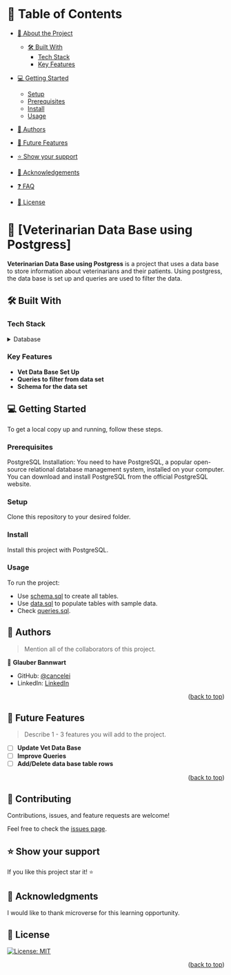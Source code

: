 <a name="readme-top"></a>

<!--
HOW TO USE:
This is an example of how you may give instructions on setting up your project locally.

Modify this file to match your project and remove sections that don't apply.

REQUIRED SECTIONS:
- Table of Contents
- About the Project
  - Built With
  - Live Demo
- Getting Started
- Authors
- Future Features
- Contributing
- Show your support
- Acknowledgements
- License

After you're finished please remove all the comments and instructions!
-->

<!-- TABLE OF CONTENTS -->

# 📗 Table of Contents

- [📖 About the Project](#about-project)

  - [🛠 Built With](#built-with)
    - [Tech Stack](#tech-stack)
    - [Key Features](#key-features)

- [💻 Getting Started](#getting-started)

  - [Setup](#setup)
  - [Prerequisites](#prerequisites)
  - [Install](#install)
  - [Usage](#usage)

- [👥 Authors](#authors)
- [🔭 Future Features](#future-features)
- [⭐️ Show your support](#support)
- [🙏 Acknowledgements](#acknowledgements)
- [❓ FAQ](#faq)
- [📝 License](#license)

<!-- PROJECT DESCRIPTION -->

# 📖 [Veterinarian Data Base using Postgress] <a name="about-project"></a>

**Veterinarian Data Base using Postgress** is a project that uses a data base to store information about veterinarians and their patients. Using postgress, the data base is set up and queries are used to filter the data.

## 🛠 Built With <a name="built-with"></a>

### Tech Stack <a name="tech-stack"></a>

<details>
<summary>Database</summary>
  <ul>
    <li><a href="https://www.postgresql.org/">PostgreSQL</a></li>
  </ul>
</details>

### Key Features <a name="key-features"></a>

- **Vet Data Base Set Up**
- **Queries to filter from data set**
- **Schema for the data set**

<!-- GETTING STARTED -->

## 💻 Getting Started <a name="getting-started"></a>

To get a local copy up and running, follow these steps.

### Prerequisites

PostgreSQL Installation: You need to have PostgreSQL, a popular open-source relational database management system, installed on your computer. You can download and install PostgreSQL from the official PostgreSQL website.

### Setup

Clone this repository to your desired folder.

### Install

Install this project with PostgreSQL.

### Usage

To run the project:

- Use [schema.sql](./schema.sql) to create all tables.
- Use [data.sql](./data.sql) to populate tables with sample data.
- Check [queries.sql](./queries.sql).

## 👥 Authors <a name="authors"></a>

> Mention all of the collaborators of this project.

👤 **Glauber Bannwart**

- GitHub: [@cancelei](https://github.com/cancelei)
- LinkedIn: [LinkedIn](https://linkedin.com/in/linkedinhandle)

<p align="right">(<a href="#readme-top">back to top</a>)</p>

<!-- FUTURE FEATURES -->

## 🔭 Future Features <a name="future-features"></a>

> Describe 1 - 3 features you will add to the project.

- [ ] **Update Vet Data Base**
- [ ] **Improve Queries**
- [ ] **Add/Delete data base table rows**

<p align="right">(<a href="#readme-top">back to top</a>)</p>

<!-- CONTRIBUTING -->

## 🤝 Contributing <a name="contributing"></a>

Contributions, issues, and feature requests are welcome!

Feel free to check the [issues page](../../issues/).

## ⭐️ Show your support <a name="support"></a>

If you like this project star it! ⭐️

## 🙏 Acknowledgments <a name="acknowledgements"></a>

I would like to thank microverse for this learning opportunity.

## 📝 License <a name="license"></a>

[![License: MIT](https://img.shields.io/badge/License-MIT-yellow.svg)](LICENSE.md)

<p align="right">(<a href="#readme-top">back to top</a>)</p>

